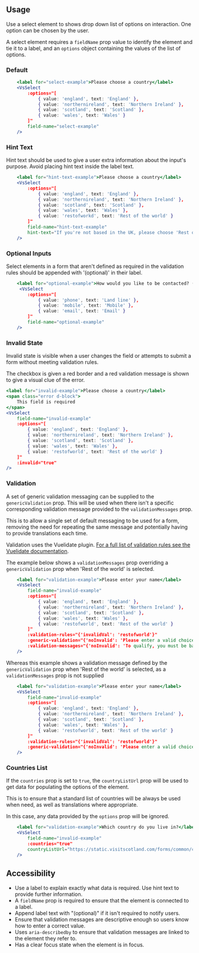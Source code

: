 ## Usage
Use a select element to shows drop down list of options on interaction. One option can be chosen by the user.

A select element requires a `fieldName` prop value to identify the element and tie it to a label, and an `options` object
containing the values of the list of options.

### Default

```jsx
    <label for="select-example">Please choose a country</label>
    <VsSelect
        :options="[
            { value: 'england', text: 'England' },
            { value: 'northernireland', text: 'Northern Ireland' },
            { value: 'scotland', text: 'Scotland' },
            { value: 'wales', text: 'Wales' }
        ]"
        field-name="select-example"
    />
```

### Hint Text
Hint text should be used to give a user extra information about the input's purpose.
Avoid placing hint text inside the label text.

```jsx
    <label for="hint-text-example">Please choose a country</label>
    <VsSelect
        :options="[
            { value: 'england', text: 'England' },
            { value: 'northernireland', text: 'Northern Ireland' },
            { value: 'scotland', text: 'Scotland' },
            { value: 'wales', text: 'Wales' },
            { value: 'restofworkd', text: 'Rest of the world' }
        ]"
        field-name="hint-text-example"
        hint-text="If you're not based in the UK, please choose 'Rest of the world'"
    />
```

### Optional Inputs
Select elements in a form that aren't defined as required in the validation rules should be
appended with '(optional)' in their label.

```jsx
    <label for="optional-example">How would you like to be contacted? (optional)</label>
     <VsSelect
        :options="[
            { value: 'phone', text: 'Land line' },
            { value: 'mobile', text: 'Mobile' },
            { value: 'email', text: 'Email' }
        ]"
        field-name="optional-example"
    />
```


### Invalid State
Invalid state is visible when a user changes the field or attempts to submit a form
without meeting validation rules.

The checkbox is given a red border and a red validation message is shown to give a visual clue
of the error.

```jsx
<label for="invalid-example">Please choose a country</label>
<span class="error d-block">
    This field is required
</span>
<VsSelect
    field-name="invalid-example"
    :options="[
        { value: 'england', text: 'England' },
        { value: 'northernireland', text: 'Northern Ireland' },
        { value: 'scotland', text: 'Scotland' },
        { value: 'wales', text: 'Wales' },
        { value: 'restofworld', text: 'Rest of the world' }
    ]"
    :invalid="true"
/>
```

### Validation
A set of generic validation messaging can be supplied to the `genericValidation` prop. This will be used
when there isn't a specific corresponding validation message provided to the `validationMessages` prop.

This is to allow a single set of default messaging to be used for a form, removing the need for repeating
the same message and potentially having to provide translations each time.

Validation uses the Vuelidate plugin. [For a full list of validation rules see the Vuelidate documentation](https://vuelidate.js.org/#validators).

The example below shows a `validationMessages` prop overriding a `genericValidation` prop when 'Rest of the world' is selected.

```jsx
    <label for="validation-example">Please enter your name</label>
    <VsSelect
        field-name="invalid-example"
        :options="[
            { value: 'england', text: 'England' },
            { value: 'northernireland', text: 'Northern Ireland' },
            { value: 'scotland', text: 'Scotland' },
            { value: 'wales', text: 'Wales' },
            { value: 'restofworld', text: 'Rest of the world' }
        ]"
        :validation-rules="{'invalidVal': 'restofworld'}"
        :generic-validation="{'noInvalid': 'Please enter a valid choice'}"
        :validation-messages="{'noInvalid': 'To qualify, you must be based in the UK'}"
    />
```

Whereas this example shows a validation message defined by the `genericValidation` prop when 'Rest of the world' is selected,
as a `validationMessages` prop is not supplied

```jsx
    <label for="validation-example">Please enter your name</label>
    <VsSelect
        field-name="invalid-example"
        :options="[
            { value: 'england', text: 'England' },
            { value: 'northernireland', text: 'Northern Ireland' },
            { value: 'scotland', text: 'Scotland' },
            { value: 'wales', text: 'Wales' },
            { value: 'restofworld', text: 'Rest of the world' }
        ]"
        :validation-rules="{'invalidVal': 'restofworld'}"
        :generic-validation="{'noInvalid': 'Please enter a valid choice'}"
    />
```

### Countries List
If the `countries` prop is set to `true`, the `countryListUrl` prop will be used to get
data for populating the options of the element.

This is to ensure that a standard list of countries will be always be used when need, as
well as translations where appropriate.

In this case, any data provided by the `options` prop will be ignored.

```jsx
    <label for="validation-example">Which country do you live in?</label>
    <VsSelect
        field-name="invalid-example"
        :countries="true"
        countryListUrl="https://static.visitscotland.com/forms/common/countries.json"
    />
```


## Accessibility
- Use a label to explain exactly what data is required. Use hint text to provide further information.
- A `fieldName` prop is required to ensure that the element is connected to a label.
- Append label text with "(optional)" if it isn't required to notify users.
- Ensure that validation messages are descriptive enough so users know how to enter a correct value.
- Uses `aria-describedby` to ensure that validation messages are linked to the element they refer to.
- Has a clear focus state when the element is in focus.